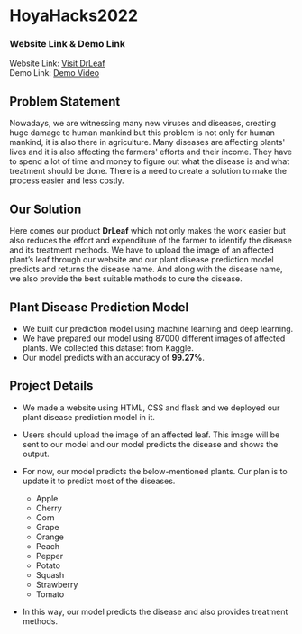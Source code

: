 # HoyaHacks2022


### Website Link & Demo Link

Website Link: <a href="">Visit DrLeaf</a><br>
Demo Link: <a href="">Demo Video</a>  

## Problem Statement

Nowadays, we are witnessing many new viruses and diseases, creating huge damage to human mankind but this problem is not only for human mankind, it is also there in agriculture. Many diseases are affecting plants' lives and it is also affecting the farmers' efforts and their income. They have to spend a lot of time and money to figure out what the disease is and what treatment should be done. There is a need to create a solution to make the process easier and less costly. 

## Our Solution

Here comes our product **DrLeaf** which not only makes the work easier but also reduces the effort and expenditure of the farmer to identify the disease and its treatment methods. We have to upload the image of an affected plant’s leaf through our website and our plant disease prediction model predicts and returns the disease name. And along with the disease name, we also provide the best suitable methods to cure the disease.

## Plant Disease Prediction Model

* We built our prediction model using machine learning and deep learning.
* We have prepared our model using 87000 different images of affected plants. We collected this dataset from Kaggle.
* Our model predicts with an accuracy of **99.27%**.
 
 
## Project Details

* We made a website using HTML, CSS and flask and we deployed our plant disease prediction model in it.
* Users should upload the image of an affected leaf. This image will be sent to our model and our model predicts the disease and shows the output.
* For now, our model predicts the below-mentioned plants. Our plan is to update it to predict most of the diseases. 

  - Apple
  - Cherry
  - Corn
  - Grape
  - Orange
  - Peach
  - Pepper
  - Potato
  - Squash
  - Strawberry
  - Tomato

* In this way, our model predicts the disease and also provides treatment methods.
